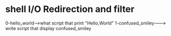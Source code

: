 # shell I/O Redirection and filter
0-hello_world-->what script that print "Hello,World"
1-confused_smiley---> write script that display confused_smiley 
